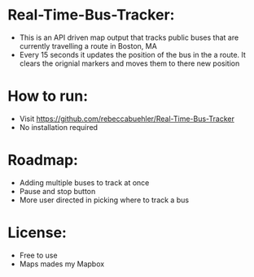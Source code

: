 # Real-Time-Bus-Tracker:

   * This is an API driven map output that tracks public buses that are currently travelling a route in Boston, MA
   * Every 15 seconds it updates the position of the bus in the a route. It clears the orignial markers and moves them to there new position

# How to run:

   * Visit https://github.com/rebeccabuehler/Real-Time-Bus-Tracker
   * No installation required

# Roadmap:

   * Adding multiple buses to track at once
   * Pause and stop button
   * More user directed in picking where to track a bus

# License:

   * Free to use
   * Maps mades my Mapbox

